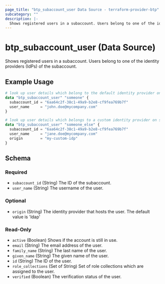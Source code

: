 ```yaml
---
page_title: "btp_subaccount_user Data Source - terraform-provider-btp"
subcategory: ""
description: |-
  Shows registered users in a subaccount. Users belong to one of the identity providers (IdPs) of the subaccount.
---
```


# btp_subaccount_user (Data Source)

Shows registered users in a subaccount. Users belong to one of the identity providers (IdPs) of the subaccount.

## Example Usage

```terraform
# look up user details which belong to the default identity provider on subaccount level
data "btp_subaccount_user" "someone" {
  subaccount_id = "6aa64c2f-38c1-49a9-b2e8-cf9fea769b7f"
  user_name     = "john.doe@mycompany.com"
}

# look up user details which belongs to a custom identity provider on subaccount level
data "btp_subaccount_user" "someone_else" {
  subaccount_id = "6aa64c2f-38c1-49a9-b2e8-cf9fea769b7f"
  user_name     = "jane.doe@mycompany.com"
  origin        = "my-custom-idp"
}
```

<!-- schema generated by tfplugindocs -->
## Schema

### Required

- `subaccount_id` (String) The ID of the subaccount.
- `user_name` (String) The username of the user.

### Optional

- `origin` (String) The identity provider that hosts the user. The default value is 'ldap'

### Read-Only

- `active` (Boolean) Shows if the account is still in use.
- `email` (String) The email address of the user.
- `family_name` (String) The last name of the user.
- `given_name` (String) The given name of the user.
- `id` (String) The ID of the user.
- `role_collections` (Set of String) Set of role collections which are assigned to the user.
- `verified` (Boolean) The verification status of the user.